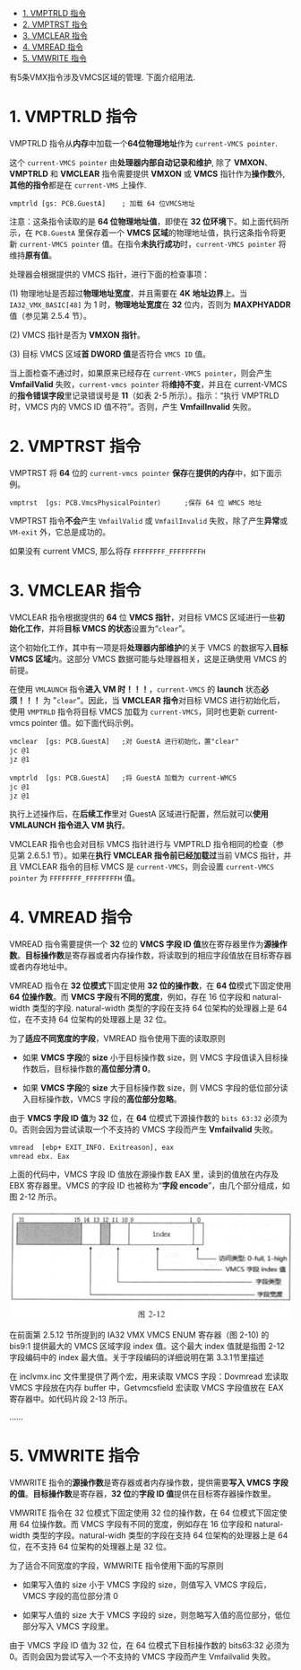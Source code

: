 
<!-- @import "[TOC]" {cmd="toc" depthFrom=1 depthTo=6 orderedList=false} -->

<!-- code_chunk_output -->

- [1. VMPTRLD 指令](#1-vmptrld-指令)
- [2. VMPTRST 指令](#2-vmptrst-指令)
- [3. VMCLEAR 指令](#3-vmclear-指令)
- [4. VMREAD 指令](#4-vmread-指令)
- [5. VMWRITE 指令](#5-vmwrite-指令)

<!-- /code_chunk_output -->

有5条VMX指令涉及VMCS区域的管理. 下面介绍用法.

# 1. VMPTRLD 指令

VMPTRLD 指令从**内存**中加载一个**64位物理地址**作为 `current-VMCS pointer`.

这个 `current-VMCS pointer` 由**处理器内部自动记录和维护**, 除了 **VMXON**、**VMPTRLD** 和 **VMCLEAR** 指令需要提供 **VMXON** 或 **VMCS** 指针作为**操作数**外, **其他的指令**都是在 `current-VMS` 上操作.

```
vmptrld [gs: PCB.GuestA]    ; 加载 64 位VMCS地址
```

注意：这条指令读取的是 **64 位物理地址值**，即使在 **32 位环境**下。如上面代码所示，在 `PCB.GuestA` 里保存着一个 **VMCS 区域**的物理地址值，执行这条指令将更新 `current-VMCS pointer` 值。在指令**未执行成功**时，`current-VMCS pointer` 将维持**原有值**。

处理器会根据提供的 VMCS 指针，进行下面的检查事项：

(1) 物理地址是否超过**物理地址宽度**，并且需要在 **4K 地址边界**上。当 `IA32_VMX_BASIC[48]` 为 1 时，**物理地址宽度**在 **32** 位内，否则为 **MAXPHYADDR** 值（参见第 2.5.4 节）。

(2) VMCS 指针是否为 **VMXON 指针**。

(3) 目标 VMCS 区域**首 DWORD 值**是否符合 `VMCS ID` 值。

当上面检查不通过时，如果原来已经存在 `current-VMCS pointer`，则会产生  **VmfailValid** 失败，`current-vmcs pointer` 将**维持不变**，并且在 current-VMCS 的**指令错误字段**里记录错误号是 **11**（如表 2-5 所示）。指示：“执行 VMPTRLD 时，VMCS 内的  VMCS ID 值不符”。否则，产生 **VmfailInvalid** 失败。

# 2. VMPTRST 指令

VMPTRST 将 **64** 位的 `current-vmcs pointer` **保存**在**提供的内存**中，如下面示例。

```
vmptrst  [gs: PCB.VmcsPhysicalPointer）     ;保存 64 位 WMCS 地址
```

VMPTRST 指令**不会**产生 `VmfailValid` 或 `VmfailInvalid` 失败，除了产生**异常**或 `VM-exit` 外，它总是成功的。

如果没有 current VMCS, 那么将存 `FFFFFFFF_FFFFFFFFH`

# 3. VMCLEAR 指令

VMCLEAR 指令根据提供的 **64** 位 **VMCS 指针**，对目标 VMCS 区域进行一些**初始化工作**，并将**目标 VMCS 的状态**设置为“`clear`”。

这个初始化工作，其中有一项是将**处理器内部维护**的关于 VMCS 的数据写入**目标 VMCS 区域**内。这部分 VMCS 数据可能与处理器相关，这是正确使用 VMCS 的前提。

在使用 `VMLAUNCH` 指令**进入 VM 时！！！**，`current-VMCS` 的 **launch** 状态**必须！！！** 为 "`clear`"。因此，当 **VMCLEAR 指令**对目标 VMCS 进行初始化后，使用 `VMPTRLD` 指令将目标 VMCS 加载为 `current-VMCS`，同时也更新 current-vmcs pointer 值。如下面代码示例。

```x86asm
vmclear  [gs: PCB.GuestA]   ;对 GuestA 进行初始化，置"clear"
jc @1
jz @1

vmptrld  [gs: PCB.GuestA]   ;将 GuestA 加载为 current-WMCS  
jc @1
jz @1
```

执行上述操作后，在**后续工作**里对 GuestA 区域进行配置，然后就可以**使用  VMLAUNCH 指令进入 VM 执行**。

VMCLEAR 指令也会对目标 VMCS 指针进行与 VMPTRLD 指令相同的检查（参见第 2.6.5.1 节）。如果在**执行 VMCLEAR 指令前已经加载过**当前 VMCS 指针，并且  VMCLEAR 指令的目标 VMCS 是 `current-VMCS`，则会设置 `current-VMCS pointer` 为 `FFFFFFFF_FFFFFFFFH` 值。

# 4. VMREAD 指令

VMREAD 指令需要提供一个 **32** 位的 **VMCS 字段 ID 值**放在寄存器里作为**源操作数**。**目标操作数**是寄存器或者内存操作数，将读取到的相应字段值放在目标寄存器或者内存地址中。

VMREAD 指令在 **32 位模式**下固定使用 **32 位的操作数**，在 **64 位**模式下固定使用 **64 位操作数**。而 **VMCS 字段**有**不同的宽度**，例如，存在 16 位字段和 natural-width 类型的字段. natural-width 类型的字段在支持 64 位架构的处理器上是 64 位，在不支持 64 位架构的处理器上是 32 位。

为了**适应不同宽度的字段**，VMREAD 指令使用下面的读取原则

* 如果 **VMCS 字段**的 **size** 小于目标操作数 size，则 VMCS 字段值读入目标操作数后，目标操作数的**高位部分清 0**。

* 如果 **VMCS 字段**的 **size** 大于目标操作数 size，则 VMCS 字段的低位部分读入目标操作数，VMCS 字段的**高位部分忽略**。

由于 **VMCS 字段 ID 值**为 **32** 位，在 **64** 位模式下源操作数的 `bits 63:32` 必须为 0。否则会因为尝试读取一个不支持的 VMCS 字段而产生 **Vmfailvalid** 失败。

```
vmread  [ebp+ EXIT_INFO. Exitreason], eax
vmread ebx. Eax
```

上面的代码中，VMCS 字段 ID 值放在源操作数 EAX 里，读到的值放在内存及 EBX 寄存器里。VMCS 的字段 ID 也被称为“**字段 encode**”，由几个部分组成，如图 2-12 所示。

![2021-04-07-13-43-39.png](./images/2021-04-07-13-43-39.png)

在前面第 2.5.12 节所提到的 IA32 VMX VMCS ENUM 寄存器（图 2-10) 的 bis9:1 提供最大的 VMCS 区域字段 index 值。这个最大 index 值就是指图 2-12 字段编码中的  index 最大值。关于字段编码的详细说明在第 3.3.1节里描述

在 inclvmx.inc 文件里提供了两个宏，用来读取 VMCS 字段：Dovmread 宏读取 VMCS 字段放在内存 buffer 中，Getvmcsfield 宏读取 VMCS 字段值放在 EAX 寄存器中。如代码片段 2-13 所示。

......


# 5. VMWRITE 指令

VMWRITE 指令的**源操作数**是寄存器或者内存操作数，提供需要**写入 VMCS 字段的值**。**目标操作数**是寄存器，**32 位**的**字段 ID 值**提供在目标寄存器操作数里。

VMWRITE 指令在 32 位模式下固定使用 32 位的操作数，在 64 位模式下固定使用 64 位操作数。而 VMCS 字段有不同的宽度，例如存在 16 位字段和 natural- width 类型的字段。natural-widh 类型的字段在支持 64 位架构的处理器上是 64 位，在不支持 64 位架构的处理器上是 32 位。

为了适合不同宽度的字段，WMWRITE 指令使用下面的写原则

* 如果写入值的 size 小于 VMCS 字段的 size，则值写入 VMCS 字段后，VMCS 字段的高位部分清 0

* 如果写人值的 size 大于 VMCS 字段的 size，则忽略写入值的高位部分，低位部分写入 VMCS 字段里。

由于 VMCS 字段 ID 值为 32 位，在 64 位模式下目标操作数的 bits63:32 必须为 0。否则会因为尝试写入一个不支持的 VMCS 字段而产生 Vmfailvalid 失败。